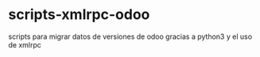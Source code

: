 # scripts-xmlrpc-odoo
scripts para migrar datos de versiones de odoo gracias a python3 y el uso de xmlrpc
